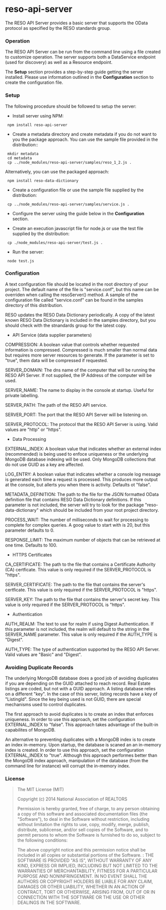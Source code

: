 
reso-api-server
=======

The RESO API Server provides a basic server that supports the OData protocol as specified by the RESO standards group.

### Operation

The RESO API Server can be run from the command line using a file created to customize operation.  The server supports both a DataService endpoint (used for discovery) as well as a Resource endpoint.  

The **Setup** section provides a step-by-step guide getting the server installed.  Please use information outlined in the **Configuration** section to create the configuration file.

### Setup

The following procedure should be followed to setup the server:

+ Install server using NPM:

 ```shell
  npm install reso-api-server
 ```
 

+ Create a metadata directory and create metadata if you do not want to you the package approach.  You can use the sample file provided in the distribution::

 ```shell
  mkdir metadata
  cd metadata
  cp ../node_modules/reso-api-server/samples/reso_1_2.js .
 ```

  Alternatively, you can use the packaged approach:

 ```shell
  npm install reso-data-dictionary
 ```

+ Create a configuration file or use the sample file supplied by the distribution:

 ```shell
  cp ../node_modules/reso-api-server/samples/service.js . 
 ```

+ Configure the server using the guide below in the **Configuration** section.

+ Create an execution javascript file for node.js or use the test file supplied by the distribution:

 ```shell
  cp ./node_modules/reso-api-server/test.js .
 ```

+ Run the server:

 ```shell
  node test.js
 ```

### Configuration

A text configuration file should be located in the root directory of your project.  The default name of the file is "service.conf", but this name can be overriden when calling the resoServer() method.  A sample of the configuration file called "service.conf" can be found in the samples directory of this distribution.

RESO updates the RESO Data Dictionary periodically. A copy of the latest known RESO Data Dictionary is included in the samples directory, but you should check with the stnandards group for the latest copy.  

+ API Service (data supplier parameters)

 COMPRESSION: A boolean value that controls whether requested information is compressed.  Compressed is much smaller than normal data but requires more server resources to generate.  If the parameter is set to "true", them data will be compressed if requested.

 SERVER\_DOMAIN: The dns name of the computer that will be running the RESO API Server.  If not supplied, the IP Address of the computer will be used.  

 SERVER\_NAME: The name to display in the console at startup.  Useful for private labelling.

 SERVER\_PATH: The path of the RESO API service.

 SERVER\_PORT: The port that the RESO API Server will be listening on.

 SERVER\_PROTOCOL: The protocol that the RESO API Server is using.  Valid values are "http" or "https".

+ Data Processing 

 EXTERNAL\_INDEX: A boolean value that indicates whether an external index (recommended) is being used to enfoce uniqueness or the underlying MongoDB database indexing will be used.  Only MongoDB collections that do not use GUID as a key are affected.

 LOG\_ENTRY: A boolean value that indicates whether a console log message is generated each time a request is processed.  This produces more output at the console, but allerts you when there is activity. Defaults ot "false".

 METADATA\_DEFINITION: The path to the file for the JSON formatted OData definition file that contains RESO Data Dictionary definitions.  If this parameter is not included, the server will try to look for the package "reso-data-dictionary" which should be included from your root project directory.

 PROCESS\_WAIT: The number of milliseconds to wait for processing to complete for complex queries.  A goog value to start with is 20, but this parameter defaults to 0.

 RESPONSE\_LIMIT: The maximum number of objects that can be retrieved at one time.  Defaults to 100.

+ HTTPS Certificates 

 CA\_CERTIFICATE: The path to the file that contains a Certificate Authority (CA) certficate.  This value is only required if the SERVER\_PROTOCOL is "https".

 SERVER\_CERTIFICATE: The path to the file that contains the server's certficate.  This value is only required if the SERVER\_PROTOCOL is "https".

 SERVER\_KEY: The path to the file that contains the server's secret key.  This value is only required if the SERVER\_PROTOCOL is "https".

+ Authentication 

 AUTH\_REALM: The text to use for realm if using Digest Authentication. If this parameter is not included, the realm will default to the string in the SERVER\_NAME parameter. This value is only required if the AUTH\_TYPE is "Digest". 
  
 AUTH\_TYPE: The type of authentication supported by the RESO API Server.  Valid values are "Basic" and "Digest".

  
### Avoiding Duplicate Records 

The underlying MongoDB database does a good job of avoiding duplicates if you are depending on the GUID attached to reach record.  Real Estate listings are coded, but not with a GUID approach.  A listing database relies on a different "key".  In the case of this server, listing records have a key of "ListingId".  Since the key being used is not GUID, there are special mechanisms used to control duplicates.

The first approach to avoid duplicates is to create an index that enforces uniqueness.  In order to use this approach, set the configuration EXTERNAL\_INDEX to "false".  This approach takes advantage of the built-in capabilites of MongoDB.

An alternative to preventing duplicates with a MongoDB index is to create an index in-memory.  Upon startup, the database is scaned an an in-memory index is created.   In order to use this approach, set the configuration EXTERNAL\_INDEX to "true". Although this approach performes better than the MongoDB index approach, manipulation of the database (from the command line for instance) will corrupt the in-memory index.


### License

>The MIT License (MIT)
>
>Copyright (c) 2014 National Association of REALTORS
>
>Permission is hereby granted, free of charge, to any person obtaining a copy of this software and associated documentation files (the "Software"), to deal in the Software without restriction, including without limitation the rights to use, copy, modify, merge, publish, distribute, sublicense, and/or sell copies of the Software, and to permit persons to whom the Software is furnished to do so, subject to the following conditions:
>
>The above copyright notice and this permission notice shall be included in all copies or substantial portions of the Software.
:
>THE SOFTWARE IS PROVIDED "AS IS", WITHOUT WARRANTY OF ANY KIND, EXPRESS OR IMPLIED, INCLUDING BUT NOT LIMITED TO THE WARRANTIES OF MERCHANTABILITY, FITNESS FOR A PARTICULAR PURPOSE AND NONINFRINGEMENT. IN NO EVENT SHALL THE AUTHORS OR COPYRIGHT HOLDERS BE LIABLE FOR ANY CLAIM, DAMAGES OR OTHER LIABILITY, WHETHER IN AN ACTION OF CONTRACT, TORT OR OTHERWISE, ARISING FROM, OUT OF OR IN CONNECTION WITH THE SOFTWARE OR THE USE OR OTHER DEALINGS IN THE SOFTWARE.

